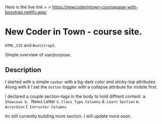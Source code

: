 Here is the live link = > https://newcoderintown-coursepage-with-boostrap.netlify.app/

# New Coder in Town - course site.

 `HTML` ,`CSS` and `Bootstrap5`.

Simple overview of use/purpose.

## Description 

I started with a simple `navbar` with a bg-dark color and sticky-top attributes. Along with it
I set the `button` toggler with a collapse attribute for mobile first. 

I declared a couple section-tags in the body to hold diffrent content.
a. `Showcase
b. `News Letter
c. `Class Type Columns`
d. `Learn Section`
e. `Accordion`
f. `Intructor Columns`

Im still currently building more section. I will update more soon.
              

 
   
  
  
